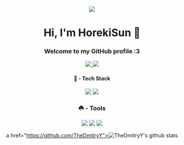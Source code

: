 <div id="header" align="center">
<img src="https://media1.giphy.com/media/kXdo4BgGoFC80/giphy.gif?cid=6c09b952n7xtrj92mcy17v24zyaggiet43c83kynmougg8qy&ep=v1_internal_gif_by_id&rid=giphy.gif&ct=g">
</div>

<h1 align="center">Hi, I'm HorekiSun 🍁</h1>

<h3 align="center">Welcome to my GitHub profile :3</h3>

<div id="badges" align="center">
  <a href="https://t.me/horekisun">
    <img src="https://img.shields.io/badge/Telegram-blue?style=for-the-badge&logo=telegram&logoColor=white"/>
  </a>
<img src="https://img.shields.io/badge/Email-red?style=for-the-badge&logo=gmail&logoColor=white"/>




 #### 🍁 - Tech Stack

<img src="https://img.shields.io/badge/Python-blue?style=for-the-badge&logo=python&logoColor=white"/>
<img src="https://img.shields.io/badge/Batch-green?style=for-the-badge&logo=batch&logoColor=black"/>



 ### ☘️ - Tools
<img src="https://img.shields.io/badge/Git-red?style=for-the-badge&logo=git&logoColor=black"/>
<img src="https://img.shields.io/badge/Pycharm-purple?style=for-the-badge&logo=pycharm&logoColor=white"/>

<img src="https://img.shields.io/badge/Linux-black?style=for-the-badge&logo=linux&logoColor=orange"/>

a href="https://github.com/TheDmitryY"><img src="https://github-readme-stats.vercel.app/api?username=TheDmitryY &hide_border=true&show_icons=true" alt="TheDmitryY's github stats"></a>
</p>